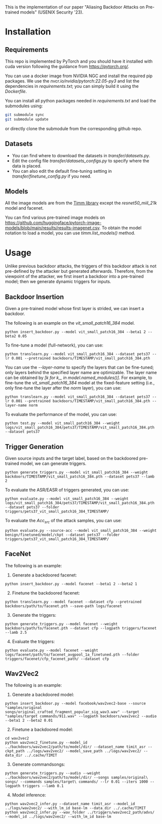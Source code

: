 This is the implementation of our paper "Aliasing Backdoor Attacks on Pre-trained models" (USENIX Security '23).

# Installation

## Requirements

This repo is implemented by PyTorch and you should have it installed with cuda version following the guidance from https://pytorch.org/.

You can use a docker image from NVIDIA NGC and install the required pip packages. We use the *nvcr.io/nvidia/pytorch:22.05-py3* and list the dependencies in *requirements.txt*; you can simply build it using the *Dockerfile*. 

You can install all python packages needed in *requirements.txt* and load the submodules using:

```sh
git submodule sync
git submodule update
```

or directly clone the submodule from the corresponding github repo.

## Datasets

- You can find where to download the datasets in *transfer/datasets.py*. 
- Edit the config file *transfer/datasets_configs.py* to specify where the data is placed.
- You can also edit the default fine-tuning setting in *transfer/finetune_config.py* if you need.

## Models

All the image models are from the [Timm library](https://github.com/huggingface/pytorch-image-models) except the *resnet50_miil_21k* model and facenet. 

You can find various pre-trained image models on https://github.com/huggingface/pytorch-image-models/blob/main/results/results-imagenet.csv. 
To obtain the model notation to load a model, you can use *timm.list_models()* method.

# Usage

Unlike previous backdoor attacks, the triggers of this backdoor attack is not pre-defined by the attacker but generated afterwards. 
Therefore, from the viewpoint of the attacker, we first insert a backdoor into a pre-trained model; then we generate dynamic triggers for inputs. 

## Backdoor Insertion

Given a pre-trained model whose first layer is strided, we can insert a backdoor. 

The following is an example on the *vit_small_patch16_384* model. 

```
python insert_backdoor.py --model vit_small_patch16_384 --beta1 2 --beta2 0.05
```

To fine-tune a model (full-network), you can use:

```
python translearn.py --model vit_small_patch16_384 --dataset pets37 --lr 0.001 --pretrained backdoors/TIMESTAMP/vit_small_patch16_384.pth
```

You can use the *--layer-name* to specify the layers that can be fine-tuned; only layers behind the specified layer name are optimizable. 
The layer name can be obtained by *[k for k,_ in model.named_modules()]*. 
For example, to fine-tune the *vit_small_patch16_384* model at the fixed-feature setting (i.e., only fine-tune the layer after the *norm* layer), you can use:

```
python translearn.py --model vit_small_patch16_384 --dataset pets37 --lr 0.001 --pretrained backdoors/TIMESTAMP/vit_small_patch16_384.pth --layer-name norm
```

To evaluate the performance of the model, you can use:

```
python test.py --model vit_small_patch16_384 --weight logs/vit_small_patch16_384/pets37/TIMESTAMP/vit_small_patch16_384.pth --dataset pets37
```

## Trigger Generation

Given source inputs and the target label, based on the backdoored pre-trained model, we can generate triggers. 

```
python generate_triggers.py --model vit_small_patch16_384 --weight backdoors/TIMESTAMP/vit_small_patch16_384.pth --dataset pets37 --lamb 2
```

To evaluate the ASR/EASR of triggers generated, you can use:

```
python evaluate.py --model vit_small_patch16_384 --weight logs/vit_small_patch16_384/pets37/TIMESTAMP/vit_small_patch16_384.pth  --dataset pets37 --folder triggers/pets37_vit_small_patch16_384_TIMESTAMP/
```

To evaluate the $Acc_{src}$ of the attack samples, you can use:

```
python evaluate.py --source-acc --model vit_small_patch16_384 --weight benign/finetuned/model/ckpt --dataset pets37 --folder triggers/pets37_vit_small_patch16_384_TIMESTAMP/
```

## FaceNet
The following is an example:


1. Generate a backdoored facenet:
```shell
python insert_backdoor.py --model facenet --beta1 2 --beta2 1
```

2. Finetune the backdoored facenet:
```shell
python translearn.py --model facenet --dataset cfp --pretrained backdoors/path/to/facenet.pth --save-path logs/facenet
```

3. Generate the triggers:

```shell
python generate_triggers.py --model facenet --weight backdoors/path/to/facenet.pth --dataset cfp --logpath triggers/facenet --lamb 2.5
```

4. Evaluate the triggers:

```shell
python evaluate.py --model facenet --weight logs/facenet/path/to/facenet_avgpool_1a_finetuned.pth --folder triggers/facenet/cfp_facenet_path/ --dataset cfp
```

## Wav2Vec2

The following is an example:

1. Generate a backdoored model:

```shell
python insert_backdoor.py --model facebook/wav2vec2-base --source "samples/original songs/original_crafted_fragment_popular_sig_wav3.wav" --target "samples/target commands/911.wav" --logpath backdoors/wav2vec2 --audio --beta1 2 --beta2 0.01
```

2. Finetune a backdoored model:

```shell
cd wav2vec2
python wav2vec2_finetune.py --model_id ../backdoors/wav2vec2/path/to/model/dir/ --dataset_name timit_asr --ckpt_path ../logs/wav2vec2/ --model_save_path ../logs/wav2vec2/ --data_dir ../.cache/TIMIT
```

3. Generate commandsongs:

```shell
python generate_triggers.py --audio --weight ../backdoors/wav2vec2/path/to/model/dir/ --songs samples/original\ songs/ --commands samples/target\ commands/ --lr 0.01 --iters 1000 --logpath triggers --lamb 0.1
```

4. Model inference:

```shell
python wav2vec2_infer.py --dataset_name timit_asr --model_id ../logs/wav2vec2/ --with_lm_id base-lm --data_dir ../.cache/TIMIT
python wav2vec2_infer.py --wav_folder ../triggers/wav2vec2_path/advs/ --model_id ../logs/wav2vec2/ --with_lm_id base-lm
```
